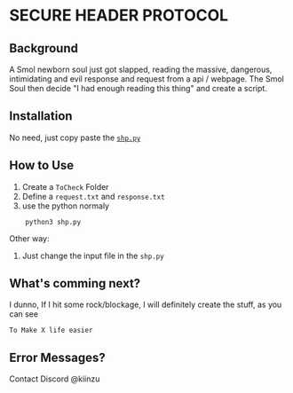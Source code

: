 # SECURE HEADER PROTOCOL

## Background

A Smol newborn soul just got slapped, reading the massive, dangerous, intimidating and evil response and request from a api / webpage.
The Smol Soul then decide "I had enough reading this thing" and create a script.

## Installation

No need, just copy paste the [`shp.py`](./shp.py)

## How to Use
1. Create a `ToCheck` Folder
2. Define a `request.txt` and `response.txt`
3. use the python normaly
```
    python3 shp.py
```

Other way:
1. Just change the input file in the `shp.py`

## What's comming next?
I dunno, If I hit some rock/blockage, I will definitely create the stuff, as you can see 
```
To Make X life easier
```

## Error Messages?
Contact Discord @kiinzu